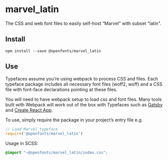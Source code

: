 
# marvel_latin

The CSS and web font files to easily self-host “Marvel” with subset "latin".

## Install

`npm install --save @openfonts/marvel_latin`

## Use

Typefaces assume you’re using webpack to process CSS and files. Each typeface
package includes all necessary font files (woff2, woff) and a CSS file with
font-face declarations pointing at these files.

You will need to have webpack setup to load css and font files. Many tools built
with Webpack will work out of the box with Typefaces such as [Gatsby](https://github.com/gatsbyjs/gatsby)
and [Create React App](https://github.com/facebookincubator/create-react-app).

To use, simply require the package in your project’s entry file e.g.

```javascript
// Load Marvel typeface
require('@openfonts/marvel_latin')
```

Usage in SCSS:
```scss
@import "~@openfonts/marvel_latin/index.css";
```
